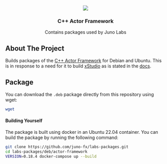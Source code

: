 <br />
<p align="center">
    <img src="https://avatars.githubusercontent.com/u/77702266?s=200&v=4"/>
    <h3 align="center">C++ Actor Framework</h3>
    <p align="center">
        Contains packages used by Juno Labs
    </p>
</p>

## About The Project

Builds packages of the [C++ Actor Framework](https://actor-framework.readthedocs.io/en/stable/) for Debian and Ubuntu. 
This is in response to a need for it to build [xStudio](https://github.com/AcademySoftwareFoundation/xstudio) as is stated in the
[docs](https://github.com/AcademySoftwareFoundation/xstudio/blob/main/docs/build_guides/ubuntu_22_04.md#actorframework).

## Package

You can download the `.deb` package directly from this repository using wget:

```bash
wget 
```

#### Building Yourself
The package is built using docker in an Ubuntu 22.04 container. You can build the package by running the following 
command:

```bash
git clone https://github.com/juno-fx/labs-packages.git
cd labs-packages/deb/actor-framework
VERSION=0.18.4 docker-compose up --build
```
